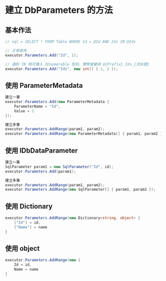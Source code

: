 # 建立 DbParameters 的方法

## 基本作法
```csharp
// sql = SELECT * FROM Table WHERE Id = @Id AND Ids IN @Ids

// 正常使用
executor.Parameters.Add("Id", 1);

// 遇到 IN 時可傳入 IEnumerable 型別，實際會變成 @{Prefix}_Ids_{流水號}
executor.Parameters.Add("Ids", new int[] { 1, 2 });
```
## 使用 ParameterMetadata
```csharp
建立一筆
executor.Parameters.Add(new ParameterMetadata {
    ParameterName = "Id",
    Value = 1
});

建立多筆
executor.Parameters.AddRange(param1, param2);
executor.Parameters.AddRange(new ParameterMetadata[] { param1, param2 });
```

## 使用 IDbDataParameter
```csharp
建立一筆
SqlParameter param1 = new SqlParameter("Id", id);
executor.Parameters.Add(param1);

建立多筆
executor.Parameters.AddRange(param1, param2);
executor.Parameters.AddRange(new SqlParameter[] { param1, param2 });
```

## 使用 Dictionary
```csharp
executor.Parameters.AddRange(new Dictionary<string, object> {
    ["Id"] = id,
    ["Name"] = name
}
```

## 使用 object
```csharp
executor.Parameters.AddRange(new {
    Id = id,
    Name = name
}
```